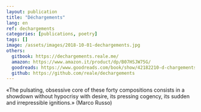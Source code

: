 ```yaml
---
layout: publication
title: "Déchargements"
lang: en
ref: dechargements
categories: [publications, poetry]
tags: []
image: /assets/images/2018-10-01-dechargements.jpg
others:
  gitbook: https://dechargements.reale.me/
  amazon: https://www.amazon.it/product/dp/B07HSJW75G/
  goodreads: https://www.goodreads.com/book/show/42182210-d-chargements
  github: https://github.com/reale/dechargements
---
```


«The pulsating, obsessive core of these forty compositions consists in a showdown without hypocrisy with desire, its pressing cogency, its sudden and irrepressible ignitions.» (Marco Russo)
